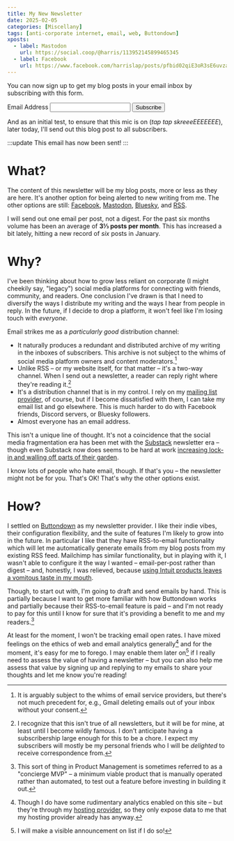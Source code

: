```yaml
---
title: My New Newsletter
date: 2025-02-05
categories: [Miscellany]
tags: [anti-corporate internet, email, web, Buttondown]
xposts:
  - label: Mastodon
    url: https://social.coop/@harris/113952145899465345
  - label: Facebook
    url: https://www.facebook.com/harrislap/posts/pfbid02qiE3oR3sE6uvzaYwDPctpE8jGS5naCUngMWQjMS8oB2KvLDZNdEThALzmPN54B2Zl
---
```


You can now sign up to get my blog posts in your email inbox by subscribing with this form.

<form
  class="email-form email-form--inline"
  action="https://buttondown.com/api/emails/embed-subscribe/harrislapiroff"
  method="post"
  target="popupwindow"
  onsubmit="window.open('https://buttondown.com/harrislapiroff', 'popupwindow')"
>
  <label class="email-form__label" for="bd-email-blog">Email Address</label>
  <input class="email-form__input" type="email" name="email" id="bd-email-blog">
  <button class="email-form__submit" type="submit">
    <span class="sr-only">Subscribe</span>
  </button>
</form>

And as an initial test, to ensure that this mic is on (*tap tap skreeeEEEEEEE*), later today, I'll send out this blog post to all subscribers.

:::update
This email has now been sent!
:::

# What?

The content of this newsletter will be my blog posts, more or less as they are here. It's another option for being alerted to new writing from me. The other options are still: [Facebook][], [Mastodon][], [Bluesky][], and [RSS][].

[Facebook]: https://www.facebook.com/harrislap/
[Mastodon]: https://social.coop/@harris
[Bluesky]: https://bsky.app/profile/harris.social.coop.ap.brid.gy
[RSS]: /feeds/posts.xml

I will send out one email per post, not a digest. For the past six months volume has been an average of **3⅓ posts per month**. This has increased a bit lately, hitting a new record of *six* posts in January.

# Why?

I've been thinking about how to grow less reliant on corporate (I might cheekily say, "legacy") social media platforms for connecting with friends, community, and readers. One conclusion I've drawn is that I need to diversify the ways I distribute my writing and the ways I hear from people in reply. In the future, if I decide to drop a platform, it won't feel like I'm losing touch with _everyone_.

Email strikes me as a _particularly good_ distribution channel:

- It naturally produces a redundant and distributed archive of my writing in the inboxes of subscribers. This archive is not subject to the whims of social media platform owners and content moderators.[^1]
- Unlike RSS – or my website itself, for that matter – it's a two-way channel. When I send out a newsletter, a reader can reply right where they're reading it.[^2]
- It's a distribution channel that is in my control. I rely on my [mailing list provider][Buttondown], of course, but if I become dissatisfied with them, I can take my email list and go elsewhere. This is much harder to do with Facebook friends, Discord servers, or Bluesky followers.
- Almost everyone has an email address.

[^1]: It is arguably subject to the whims of email service providers, but there's not much precedent for, e.g., Gmail deleting emails out of your inbox without your consent.
[^2]: I recognize that this isn't true of all newsletters, but it will be for mine, at least until I become wildly famous. I don't anticipate having a subscribership large enough for this to be a chore. I expect my subscribers will mostly be my personal friends who I will be *delighted* to receive correspondence from.

This isn't a unique line of thought. It's not a coincidence that the social media fragmentation era has been met with the [Substack][] newsletter era – though even Substack now does seems to be hard at work [increasing lock-in and walling off parts of their garden][ss-notes].

[Substack]: https://substack.com/
[ss-notes]: https://www.theverge.com/2023/4/5/23670452/substack-notes-tweets-posts-twitter

I know lots of people who hate email, though. If that's you – the newsletter might not be for you. That's OK! That's why the other options exist.

# How?

I settled on [Buttondown][] as my newsletter provider. I like their indie vibes, their configuration flexibility, and the suite of features I'm likely to grow into in the future. In particular I like that they have RSS-to-email functionality which will let me automatically generate emails from my blog posts from my existing RSS feed. Mailchimp has similar functionality, but in playing with it, I wasn't able to configure it the way I wanted – email-per-post rather than digest – and, honestly, I was relieved, because [using Intuit products leaves a vomitous taste in my mouth][intuit].

[Buttondown]: https://buttondown.com/
[intuit]: https://www.propublica.org/article/inside-turbotax-20-year-fight-to-stop-americans-from-filing-their-taxes-for-free

Though, to start out with, I'm going to draft and send emails by hand. This is partially because I want to get more familiar with how Buttondown works and partially because their RSS-to-email feature is paid – and I'm not ready to pay for this until I know for sure that it's providing a benefit to me and my readers.[^3]

[^3]: This sort of thing in Product Management is sometimes referred to as a "concierge MVP" – a minimum viable product that is manually operated rather than automated, to test out a feature before investing in building it out.

At least for the moment, I won't be tracking email open rates. I have mixed feelings on the ethics of web and email analytics generally[^4] and for the moment, it's easy for me to forego. I may enable them later on[^5] if I really need to assess the value of having a newsletter – but you can also help me assess that value by signing up and replying to my emails to share your thoughts and let me know you're reading!

[^4]: Though I do have some rudimentary analytics enabled on this site – but they're through my [hosting provider][cloudflare], so they only expose data to me that my hosting provider already has anyway.
[^5]: I will make a visible announcement on list if I do so!

[cloudflare]: https://pages.cloudflare.com/
